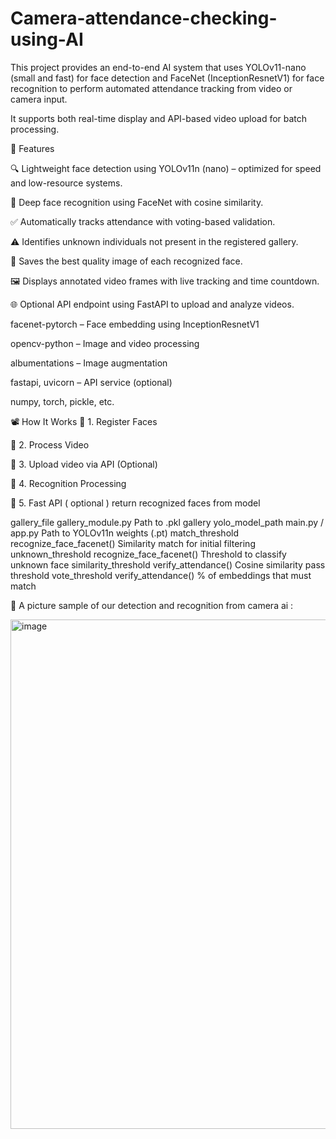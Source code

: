 # Camera-attendance-checking-using-AI

This project provides an end-to-end AI system that uses YOLOv11-nano (small and fast) for face detection and FaceNet (InceptionResnetV1) for face recognition to perform automated attendance tracking from video or camera input.

It supports both real-time display and API-based video upload for batch processing.

📌 Features

🔍 Lightweight face detection using YOLOv11n (nano) – optimized for speed and low-resource systems.

🧠 Deep face recognition using FaceNet with cosine similarity.

✅ Automatically tracks attendance with voting-based validation.

⚠️ Identifies unknown individuals not present in the registered gallery.

💾 Saves the best quality image of each recognized face.

🖼️ Displays annotated video frames with live tracking and time countdown.

🌐 Optional API endpoint using FastAPI to upload and analyze videos.

facenet-pytorch – Face embedding using InceptionResnetV1

opencv-python – Image and video processing

albumentations – Image augmentation

fastapi, uvicorn – API service (optional)

numpy, torch, pickle, etc.

📽️ How It Works
🔹 1. Register Faces 

🔹 2. Process Video

🔹 3. Upload video via API (Optional)

🔹 4. Recognition Processing

🔹 5. Fast API ( optional ) return recognized faces from model 

gallery_file	gallery_module.py	Path to .pkl gallery
yolo_model_path	main.py / app.py	Path to YOLOv11n weights (.pt)
match_threshold	recognize_face_facenet()	Similarity match for initial filtering
unknown_threshold	recognize_face_facenet()	Threshold to classify unknown face
similarity_threshold	verify_attendance()	Cosine similarity pass threshold
vote_threshold	verify_attendance()	% of embeddings that must match

📸 A picture sample of our detection and recognition from camera ai :

<img width="1596" height="815" alt="image" src="https://github.com/user-attachments/assets/471b88f1-33e6-49e4-9cc1-b60470891205" />


